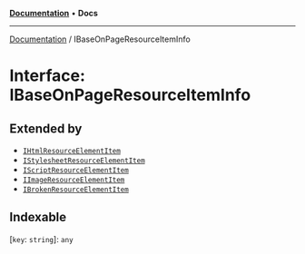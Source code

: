 [**Documentation**](../README.md) • **Docs**

***

[Documentation](../README.md) / IBaseOnPageResourceItemInfo

# Interface: IBaseOnPageResourceItemInfo

## Extended by

- [`IHtmlResourceElementItem`](IHtmlResourceElementItem.md)
- [`IStylesheetResourceElementItem`](IStylesheetResourceElementItem.md)
- [`IScriptResourceElementItem`](IScriptResourceElementItem.md)
- [`IImageResourceElementItem`](IImageResourceElementItem.md)
- [`IBrokenResourceElementItem`](IBrokenResourceElementItem.md)

## Indexable

 \[`key`: `string`\]: `any`

